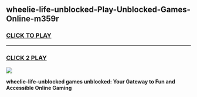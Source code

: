 
## wheelie-life-unblocked-Play-Unblocked-Games-Online-m359r
<h3>
<a href="https://premium76.site?title=wheelie-life-unblocked&ref=25A">CLICK TO PLAY</a></h3>
<hr>

<h3>
<a href="https://premium76.site?title=wheelie-life-unblocked&ref=25A">CLICK 2 PLAY</a>
  
</h3>

<a href="https://premium76.site?title=wheelie-life-unblocked&ref=25A"><img src="https://clearcache.store/games.png"></a>


**wheelie-life-unblocked games unblocked: Your Gateway to Fun and Accessible Online Gaming**
